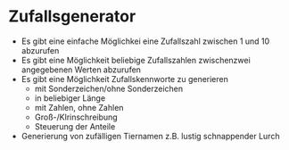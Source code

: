 # Zufallsgenerator

- Es gibt eine einfache Möglichkei eine Zufallszahl zwischen 1 und 10 abzurufen
- Es gibt eine Möglichkeit beliebige Zufallszahlen zwischenzwei angegebenen Werten abzurufen
- Es gibt eine Möglichkeit Zufallskennworte zu generieren
  - mit Sonderzeichen/ohne Sonderzeichen
  - in beliebiger Länge
  - mit Zahlen, ohne Zahlen
  - Groß-/Klrinschreibung
  - Steuerung der Anteile
- Generierung von zufälligen Tiernamen z.B. lustig schnappender Lurch
